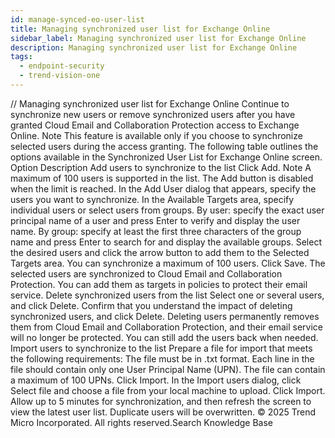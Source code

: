 ```yaml
---
id: manage-synced-eo-user-list
title: Managing synchronized user list for Exchange Online
sidebar_label: Managing synchronized user list for Exchange Online
description: Managing synchronized user list for Exchange Online
tags:
  - endpoint-security
  - trend-vision-one
---
```


/*<![CDATA[*/ $('#title').html($('meta[name=map-description]').attr('content')); /*]]>*/ Managing synchronized user list for Exchange Online Continue to synchronize new users or remove synchronized users after you have granted Cloud Email and Collaboration Protection access to Exchange Online. Note This feature is available only if you choose to synchronize selected users during the access granting. The following table outlines the options available in the Synchronized User List for Exchange Online screen. Option Description Add users to synchronize to the list Click Add. Note A maximum of 100 users is supported in the list. The Add button is disabled when the limit is reached. In the Add User dialog that appears, specify the users you want to synchronize. In the Available Targets area, specify individual users or select users from groups. By user: specify the exact user principal name of a user and press Enter to verify and display the user name. By group: specify at least the first three characters of the group name and press Enter to search for and display the available groups. Select the desired users and click the arrow button to add them to the Selected Targets area. You can synchronize a maximum of 100 users. Click Save. The selected users are synchronized to Cloud Email and Collaboration Protection. You can add them as targets in policies to protect their email service. Delete synchronized users from the list Select one or several users, and click Delete. Confirm that you understand the impact of deleting synchronized users, and click Delete. Deleting users permanently removes them from Cloud Email and Collaboration Protection, and their email service will no longer be protected. You can still add the users back when needed. Import users to synchronize to the list Prepare a file for import that meets the following requirements: The file must be in .txt format. Each line in the file should contain only one User Principal Name (UPN). The file can contain a maximum of 100 UPNs. Click Import. In the Import users dialog, click Select file and choose a file from your local machine to upload. Click Import. Allow up to 5 minutes for synchronization, and then refresh the screen to view the latest user list. Duplicate users will be overwritten. © 2025 Trend Micro Incorporated. All rights reserved.Search Knowledge Base